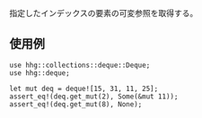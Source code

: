 指定したインデックスの要素の可変参照を取得する。

## 使用例

```
use hhg::collections::deque::Deque;
use hhg::deque;

let mut deq = deque![15, 31, 11, 25];
assert_eq!(deq.get_mut(2), Some(&mut 11));
assert_eq!(deq.get_mut(8), None);
```

